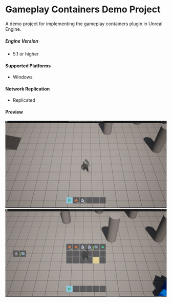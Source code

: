 # Gameplay Containers Demo Project

A demo project for implementing the gameplay containers plugin in Unreal Engine.
 
##### Engine Version
+ 5.1 or higher

#### Supported Platforms
+ Windows

#### Network Replication
+ Replicated

#### Preview
![](/Docs/01.png)
![](/Docs/02.png)

